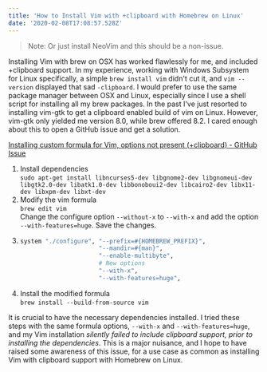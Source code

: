 ```yaml
---
title: 'How to Install Vim with +clipboard with Homebrew on Linux'
date: '2020-02-08T17:08:57.528Z'
---
```


>Note: Or just install NeoVim and this should be a non-issue.

Installing Vim with brew on OSX has worked flawlessly for me, and included +clipboard support. In my experience, working with Windows Subsystem for Linux specifically, a simple `brew install vim` didn't cut it, and `vim --version` displayed that sad `-clipboard`. I would prefer to use the same package manager between OSX and Linux, especially since I use a shell script for installing all my brew packages. In the past I've just resorted to installing vim-gtk to get a clipboard enabled build of vim on Linux. However, vim-gtk only yielded me version 8.0, while brew offered 8.2. I cared enough about this to open a GitHub issue and get a solution.

[Installing custom formula for Vim, options not present (+clipboard) - GitHub Issue](https://github.com/Homebrew/linuxbrew-core/issues/19505)

1.  Install dependencies  
    `sudo apt-get install libncurses5-dev libgnome2-dev libgnomeui-dev libgtk2.0-dev libatk1.0-dev libbonoboui2-dev libcairo2-dev libx11-dev libxpm-dev libxt-dev`
2.  Modify the vim formula  
    `brew edit vim`  
    Change the configure option `--without-x` to `--with-x` and add the option `--with-features=huge`. Save the changes.
3.  ```bash
    system "./configure", "--prefix=#{HOMEBREW_PREFIX}",
                          "--mandir=#{man}",
                          "--enable-multibyte",
                          # New options
                          "--with-x",
                          "--with-features=huge",
    ```
4.  Install the modified formula  
    `brew install --build-from-source vim`

It is crucial to have the necessary dependencies installed. I tried these steps with the same formula options, `--with-x` and `--with-features=huge`, and my Vim installation _silently failed to include clipboard support, prior to installing the dependencies_. This is a major nuisance, and I hope to have raised some awareness of this issue, for a use case as common as installing Vim with clipboard support with Homebrew on Linux.
